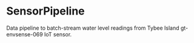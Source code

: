 # SensorPipeline
Data pipeline to batch-stream water level readings from Tybee Island gt-envsense-069 IoT sensor.
